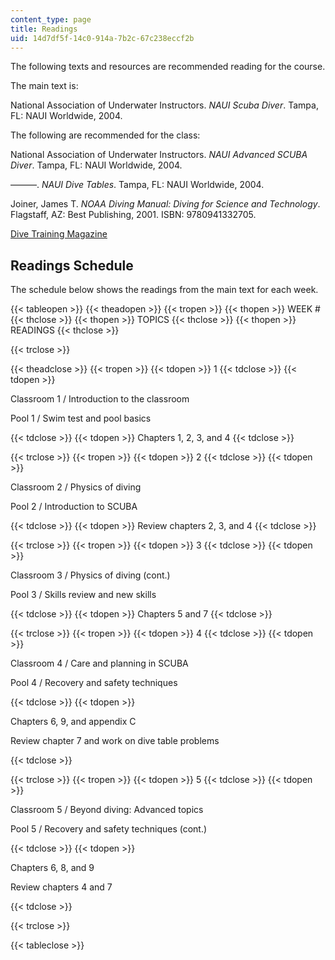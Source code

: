 ```yaml
---
content_type: page
title: Readings
uid: 14d7df5f-14c0-914a-7b2c-67c238eccf2b
---
```


The following texts and resources are recommended reading for the course.

The main text is:

National Association of Underwater Instructors. _NAUI Scuba Diver_. Tampa, FL: NAUI Worldwide, 2004.

The following are recommended for the class:

National Association of Underwater Instructors. _NAUI Advanced SCUBA Diver_. Tampa, FL: NAUI Worldwide, 2004.

———. _NAUI Dive Tables_. Tampa, FL: NAUI Worldwide, 2004.

Joiner, James T. _NOAA Diving Manual: Diving for Science and Technology_. Flagstaff, AZ: Best Publishing, 2001. ISBN: 9780941332705.

[Dive Training Magazine](http://www.dtmag.com/)

Readings Schedule
-----------------

The schedule below shows the readings from the main text for each week.

{{< tableopen >}}
{{< theadopen >}}
{{< tropen >}}
{{< thopen >}}
WEEK #
{{< thclose >}}
{{< thopen >}}
TOPICS
{{< thclose >}}
{{< thopen >}}
READINGS
{{< thclose >}}

{{< trclose >}}

{{< theadclose >}}
{{< tropen >}}
{{< tdopen >}}
1
{{< tdclose >}}
{{< tdopen >}}


Classroom 1 / Introduction to the classroom

Pool 1 / Swim test and pool basics


{{< tdclose >}}
{{< tdopen >}}
Chapters 1, 2, 3, and 4
{{< tdclose >}}

{{< trclose >}}
{{< tropen >}}
{{< tdopen >}}
2
{{< tdclose >}}
{{< tdopen >}}


Classroom 2 / Physics of diving

Pool 2 / Introduction to SCUBA


{{< tdclose >}}
{{< tdopen >}}
Review chapters 2, 3, and 4
{{< tdclose >}}

{{< trclose >}}
{{< tropen >}}
{{< tdopen >}}
3
{{< tdclose >}}
{{< tdopen >}}


Classroom 3 / Physics of diving (cont.)

Pool 3 / Skills review and new skills


{{< tdclose >}}
{{< tdopen >}}
Chapters 5 and 7
{{< tdclose >}}

{{< trclose >}}
{{< tropen >}}
{{< tdopen >}}
4
{{< tdclose >}}
{{< tdopen >}}


Classroom 4 / Care and planning in SCUBA

Pool 4 / Recovery and safety techniques


{{< tdclose >}}
{{< tdopen >}}


Chapters 6, 9, and appendix C

Review chapter 7 and work on dive table problems


{{< tdclose >}}

{{< trclose >}}
{{< tropen >}}
{{< tdopen >}}
5
{{< tdclose >}}
{{< tdopen >}}


Classroom 5 / Beyond diving: Advanced topics

Pool 5 / Recovery and safety techniques (cont.)


{{< tdclose >}}
{{< tdopen >}}


Chapters 6, 8, and 9

Review chapters 4 and 7


{{< tdclose >}}

{{< trclose >}}

{{< tableclose >}}